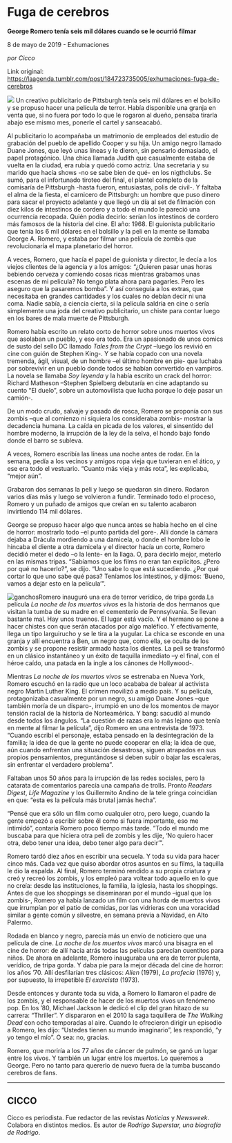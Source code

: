 # Fuga de cerebros

**George Romero tenía seis mil dólares cuando se le ocurrió filmar**

8 de mayo de 2019 - Exhumaciones

_por Cicco_

Link original: https://laagenda.tumblr.com/post/184723735005/exhumaciones-fuga-de-cerebros

![](https://64.media.tumblr.com/5a96c13f8eb11ca87fd8fa9ff2131248/980407f5ca858ab6-a8/s500x750/66d73c53a52c518064216145dddf8415ee397cf6.jpg)
Un creativo publicitario de Pittsburgh tenía seis mil dólares en el bolsillo y se propuso hacer una película de terror. Había disponible una granja en venta que, si no fuera por todo lo que le rogaron al dueño, pensaba tirarla abajo ese mismo mes, ponerle el cartel y sanseacabó.

Al publicitario lo acompañaba un matrimonio de empleados del estudio de grabación del pueblo de apellido Cooper y su hija. Un amigo negro llamado Duane Jones, que leyó unas líneas y le dieron, sin pensarlo demasiado, el papel protagónico. Una chica llamada Judith que casualmente estaba de vuelta en la ciudad, era rubia y quedó como actriz. Una secretaria y su marido que hacía shows -no se sabe bien de qué- en los nigthclubs. Se sumó, para el infortunado tiroteo del final, el plantel completo de la comisaría de Pittsburgh -hasta fueron, entusiastas, polis de civil-. Y faltaba el alma de la fiesta, el carnicero de Pittsburgh: un hombre que puso dinero para sacar el proyecto adelante y que llegó un día al set de filmación con diez kilos de intestinos de cordero y a todo el mundo le pareció una ocurrencia recopada. Quién podía decirlo: serían los intestinos de cordero más famosos de la historia del cine. El año: 1968. El guionista publicitario que tenía los 6 mil dólares en el bolsillo y la peli en la mente se llamaba George A. Romero, y estaba por filmar una película de zombis que revolucionaría el mapa planetario del horror.

A veces, Romero, que hacía el papel de guionista y director, le decía a los viejos clientes de la agencia y a los amigos: “¿Quieren pasar unas horas bebiendo cerveza y comiendo cosas ricas mientras grabamos unas escenas de mi película? No tengo plata ahora para pagarles. Pero les aseguro que la pasaremos bomba”. Y así conseguía a los extras, que necesitaba en grandes cantidades y los cuales no debían decir ni una coma. Nadie sabía, a ciencia cierta, si la película saldría en cine o sería simplemente una joda del creativo publicitario, un chiste para contar luego en los bares de mala muerte de Pittsburgh. 

Romero había escrito un relato corto de horror sobre unos muertos vivos que asolaban un pueblo, y eso era todo. Era un apasionado de unos comics de susto del sello DC llamado *Tales from the Crypt* –luego los revivió en cine con guión de Stephen King-. Y se había copado con una novela tremenda, ágil, visual, de un hombre –el último hombre en pie- que luchaba por sobrevivir en un pueblo donde todos se habían convertido en vampiros. La novela se llamaba *Soy leyenda* y la había escrito un crack del horror: Richard Matheson –Stephen Spielberg debutaría en cine adaptando su cuento “El duelo”, sobre un automovilista que lucha porque lo deje pasar un camión-.

De un modo crudo, salvaje y pasado de rosca, Romero se proponía con sus zombis –que al comienzo ni siquiera los consideraba zombis- mostrar la decadencia humana. La caída en picada de los valores, el sinsentido del hombre moderno, la irrupción de la ley de la selva, el hondo bajo fondo donde el barro se subleva. 

A veces, Romero escribía las líneas una noche antes de rodar. En la semana, pedía a los vecinos y amigos ropa vieja que tuvieran en el ático, y ese era todo el vestuario. “Cuanto más vieja y más rota”, les explicaba, “mejor aún”. 

Grabaron dos semanas la peli y luego se quedaron sin dinero. Rodaron varios días más y luego se volvieron a fundir. Terminado todo el proceso, Romero y un puñado de amigos que creían en su talento acabaron invirtiendo 114 mil dólares.

George se propuso hacer algo que nunca antes se había hecho en el cine de horror: mostrarlo todo –el punto partida del gore-. Allí donde la cámara dejaba a Drácula mordiendo a una damicela, o donde el hombre lobo le hincaba el diente a otra damicela y el director hacía un corte, Romero decidió meter el dedo –o la lente- en la llaga. O, para decirlo mejor, meterlo en las mismas tripas. “Sabíamos que los films no eran tan explícitos. ¿Pero por qué no hacerlo?”, se dijo. “Uno sabe lo que está sucediendo. ¿Por qué cortar lo que uno sabe qué pasa? Teníamos los intestinos, y dijimos: ‘Bueno, vamos a dejar esto en la película’”.

![ganchos](https://64.media.tumblr.com/04bb1de274dd41b9feb92a11942bcc40/980407f5ca858ab6-8b/s500x750/ec08e4cb9ba1be52def71c42b332c86b4b474e5c.jpg)Romero inauguró una era de terror verídico, de tripa gorda.La película *La noche de los muertos vivos* es la historia de dos hermanos que visitan la tumba de su madre en el cementerio de Pennsylvania. Se llevan bastante mal. Hay unos truenos. El lugar está vacío. Y el hermano se pone a hacer chistes con que serán atacados por algo maléfico. Y efectivamente, llega un tipo larguirucho y se le tira a la yugular. La chica se esconde en una granja y allí encuentra a Ben, un negro que, como ella, se oculta de los zombis y se propone resistir armado hasta los dientes. La peli se transformó en un clásico instantáneo y un éxito de taquilla inmediato –y el final, con el héroe caído, una patada en la ingle a los cánones de Hollywood-. 

Mientras *La noche de los muertos vivos* se estrenaba en Nueva York, Romero escuchó en la radio que un loco acababa de balear al activista negro Martin Luther King. El crimen movilizó a medio país. Y su película, protagonizaba casualmente por un negro, su amigo Duane Jones –que también moría de un disparo-, irrumpió en uno de los momentos de mayor tensión racial de la historia de Norteamérica. Y bang: sacudió al mundo desde todos los ángulos. “La cuestión de razas era lo más lejano que tenía en mente al filmar la película”, dijo Romero en una entrevista de 1973. “Cuando escribí el personaje, estaba pensado en la desintegración de la familia; la idea de que la gente no puede cooperar en ella; la idea de que, aún cuando enfrentan una situación desastrosa, siguen atrapados en sus propios pensamientos, preguntándose si deben subir o bajar las escaleras, sin enfrentar el verdadero problema”.

Faltaban unos 50 años para la irrupción de las redes sociales, pero la catarata de comentarios parecía una campaña de trolls. Pronto *Readers Digest*, *Life* *Magazine* y los Guillermito Andino de la tele gringa coincidían en que: “esta es la película más brutal jamás hecha”.

“Pensé que era sólo un film como cualquier otro, pero luego, cuando la gente empezó a escribir sobre él como si fuera importante, eso me intimidó”, contaría Romero poco tiempo más tarde. ”Todo el mundo me buscaba para que hiciera otra peli de zombis y les dije, ‘No quiero hacer otra, debo tener una idea, debo tener algo para decir’”. 

Romero tardó diez años en escribir una secuela. Y toda su vida para hacer cinco más. Cada vez que quiso abordar otros asuntos en su films, la taquilla le dio la espalda. Al final, Romero terminó rendido a su propia criatura y creó y recreó los zombis, y los empleó para voltear todo aquello en lo que no creía: desde las instituciones, la familia, la iglesia, hasta los shoppings. Antes de que los shoppings se diseminaran por el mundo –igual que los zombis-, Romero ya había lanzado un film con una horda de muertos vivos que irrumpían por el patio de comidas, por las vidrieras con una voracidad similar a gente común y silvestre, en semana previa a Navidad, en Alto Palermo.

Rodada en blanco y negro, parecía más un envío de noticiero que una película de cine. *La noche de los muertos vivos* marcó una bisagra en el cine de horror: de allí hacia atrás todas las películas parecían cuentitos para niños. De ahora en adelante, Romero inauguraba una era de terror pulenta, verídico, de tripa gorda. Y daba pie para la mejor década del cine de horror: los años ’70. Allí desfilarían tres clásicos: *Alien* (1979), *La profecía* (1976) y, por supuesto, la irrepetible *El exorcista* (1973).

Desde entonces y durante toda su vida, a Romero lo llamaron el padre de los zombis, y el responsable de hacer de los muertos vivos un fenómeno pop. En los ’80, Michael Jackson le dedicó el clip del gran hitazo de su carrera: “Thriller”. Y dispararon en el 2010 la saga taquillera de *The Walking Dead* con ocho temporadas al aire. Cuando le ofrecieron dirigir un episodio a Romero, les dijo: “Ustedes tienen su mundo imaginario”, les respondió, “y yo tengo el mío”. O sea: no, gracias.

Romero, que moriría a los 77 años de cáncer de pulmón, se ganó un lugar entre los vivos. Y también un lugar entre los muertos. Lo queremos a George. Pero no tanto para quererlo de nuevo fuera de la tumba buscando cerebros de fans.

  




---

 CICCO
------

 Cicco es periodista. Fue redactor de las revistas *Noticias* y *Newsweek*. Colabora en distintos medios. Es autor de *Rodrigo Superstar, una biografía de Rodrigo*. 

